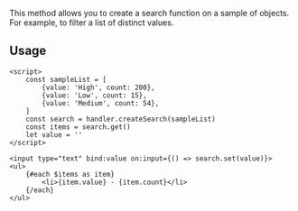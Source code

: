 
This method allows you to create a search function on a sample of objects. For example, to filter a list of distinct values.

## Usage
```svelte
<script>
    const sampleList = [
        {value: 'High', count: 200},
        {value: 'Low', count: 15},
        {value: 'Medium', count: 54},
    ]
    const search = handler.createSearch(sampleList)
    const items = search.get()
    let value = ''
</script>

<input type="text" bind:value on:input={() => search.set(value)}>
<ul>
    {#each $items as item}
        <li>{item.value} - {item.count}</li>
    {/each}
</ul>
```